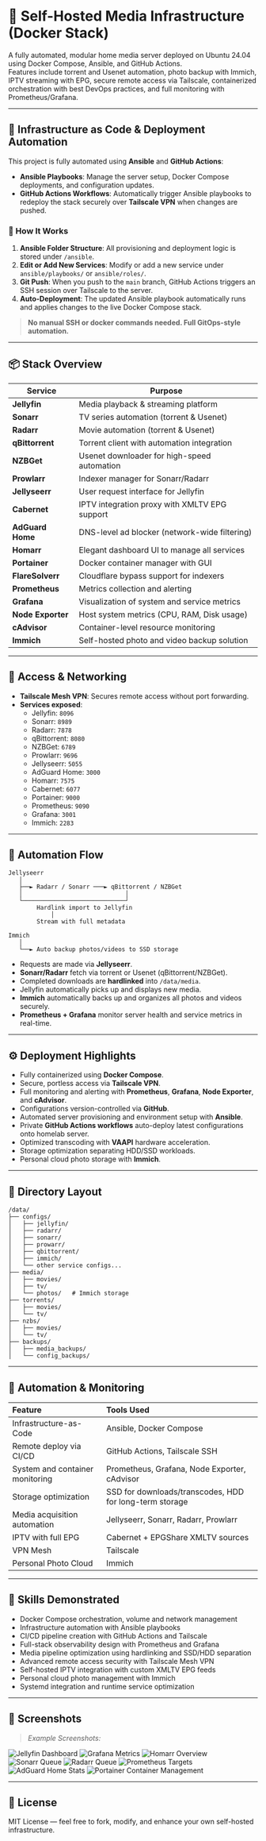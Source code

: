# 🧠 Self-Hosted Media Infrastructure (Docker Stack)

A fully automated, modular home media server deployed on Ubuntu 24.04 using Docker Compose, Ansible, and GitHub Actions.  
Features include torrent and Usenet automation, photo backup with Immich, IPTV streaming with EPG, secure remote access via Tailscale, containerized orchestration with best DevOps practices, and full monitoring with Prometheus/Grafana.

---

## 📃 Infrastructure as Code & Deployment Automation

This project is fully automated using **Ansible** and **GitHub Actions**:

- **Ansible Playbooks**: Manage the server setup, Docker Compose deployments, and configuration updates.
- **GitHub Actions Workflows**: Automatically trigger Ansible playbooks to redeploy the stack securely over **Tailscale VPN** when changes are pushed.

### 🔹 How It Works

1. **Ansible Folder Structure**: All provisioning and deployment logic is stored under `/ansible`.
2. **Edit or Add New Services**: Modify or add a new service under `ansible/playbooks/` or `ansible/roles/`.
3. **Git Push**: When you push to the `main` branch, GitHub Actions triggers an SSH session over Tailscale to the server.
4. **Auto-Deployment**: The updated Ansible playbook automatically runs and applies changes to the live Docker Compose stack.

> **No manual SSH or docker commands needed. Full GitOps-style automation.**

---

## 📦 Stack Overview

| Service           | Purpose                                           |
|-------------------|---------------------------------------------------|
| **Jellyfin**       | Media playback & streaming platform              |
| **Sonarr**         | TV series automation (torrent & Usenet)           |
| **Radarr**         | Movie automation (torrent & Usenet)               |
| **qBittorrent**    | Torrent client with automation integration       |
| **NZBGet**         | Usenet downloader for high-speed automation      |
| **Prowlarr**       | Indexer manager for Sonarr/Radarr                |
| **Jellyseerr**     | User request interface for Jellyfin              |
| **Cabernet**       | IPTV integration proxy with XMLTV EPG support    |
| **AdGuard Home**   | DNS-level ad blocker (network-wide filtering)    |
| **Homarr**         | Elegant dashboard UI to manage all services      |
| **Portainer**      | Docker container manager with GUI                |
| **FlareSolverr**   | Cloudflare bypass support for indexers           |
| **Prometheus**     | Metrics collection and alerting                 |
| **Grafana**        | Visualization of system and service metrics     |
| **Node Exporter**  | Host system metrics (CPU, RAM, Disk usage)       |
| **cAdvisor**       | Container-level resource monitoring             |
| **Immich**         | Self-hosted photo and video backup solution      |

---

## 🔐 Access & Networking

- **Tailscale Mesh VPN**: Secures remote access without port forwarding.
- **Services exposed**:
  - Jellyfin: `8096`
  - Sonarr: `8989`
  - Radarr: `7878`
  - qBittorrent: `8080`
  - NZBGet: `6789`
  - Prowlarr: `9696`
  - Jellyseerr: `5055`
  - AdGuard Home: `3000`
  - Homarr: `7575`
  - Cabernet: `6077`
  - Portainer: `9000`
  - Prometheus: `9090`
  - Grafana: `3001`
  - Immich: `2283`

---

## 🔁 Automation Flow

```
Jellyseerr
   │
   ├──► Radarr / Sonarr ───► qBittorrent / NZBGet
   │                             │
   └─────────────────────────────┘
        Hardlink import to Jellyfin
            │
        Stream with full metadata

Immich
   │
   └──► Auto backup photos/videos to SSD storage
```

- Requests are made via **Jellyseerr**.
- **Sonarr/Radarr** fetch via torrent or Usenet (qBittorrent/NZBGet).
- Completed downloads are **hardlinked** into `/data/media`.
- Jellyfin automatically picks up and displays new media.
- **Immich** automatically backs up and organizes all photos and videos securely.
- **Prometheus + Grafana** monitor server health and service metrics in real-time.

---

## ⚙️ Deployment Highlights

- Fully containerized using **Docker Compose**.
- Secure, portless access via **Tailscale VPN**.
- Full monitoring and alerting with **Prometheus**, **Grafana**, **Node Exporter**, and **cAdvisor**.
- Configurations version-controlled via **GitHub**.
- Automated server provisioning and environment setup with **Ansible**.
- Private **GitHub Actions workflows** auto-deploy latest configurations onto homelab server.
- Optimized transcoding with **VAAPI** hardware acceleration.
- Storage optimization separating HDD/SSD workloads.
- Personal cloud photo storage with **Immich**.

---

## 📁 Directory Layout

```
/data/
├── configs/
│   ├── jellyfin/
│   ├── radarr/
│   ├── sonarr/
│   ├── prowarr/
│   ├── qbittorrent/
│   ├── immich/
│   └── other service configs...
├── media/
│   ├── movies/
│   ├── tv/
│   └── photos/   # Immich storage
├── torrents/
│   ├── movies/
│   └── tv/
├── nzbs/
│   ├── movies/
│   └── tv/
├── backups/
│   ├── media_backups/
│   └── config_backups/
```

---

## 🚀 Automation & Monitoring

| Feature                        | Tools Used                           |
|:--------------------------------|:-------------------------------------|
| Infrastructure-as-Code         | Ansible, Docker Compose              |
| Remote deploy via CI/CD         | GitHub Actions, Tailscale SSH         |
| System and container monitoring | Prometheus, Grafana, Node Exporter, cAdvisor |
| Storage optimization            | SSD for downloads/transcodes, HDD for long-term storage |
| Media acquisition automation    | Jellyseerr, Sonarr, Radarr, Prowlarr |
| IPTV with full EPG              | Cabernet + EPGShare XMLTV sources     |
| VPN Mesh                        | Tailscale                            |
| Personal Photo Cloud            | Immich                               |

---

## 🧐 Skills Demonstrated

- Docker Compose orchestration, volume and network management
- Infrastructure automation with Ansible playbooks
- CI/CD pipeline creation with GitHub Actions and Tailscale
- Full-stack observability design with Prometheus and Grafana
- Media pipeline optimization using hardlinking and SSD/HDD separation
- Advanced remote access security with Tailscale Mesh VPN
- Self-hosted IPTV integration with custom XMLTV EPG feeds
- Personal cloud photo management with Immich
- Systemd integration and runtime service optimization

---

## 📸 Screenshots

> _Example Screenshots:_

![Jellyfin Dashboard](screenshots/Capture1.PNG)
![Grafana Metrics](screenshots/Capture2.PNG)
![Homarr Overview](screenshots/Capture3.PNG)
![Sonarr Queue](screenshots/Capture4.PNG)
![Radarr Queue](screenshots/Capture5.PNG)
![Prometheus Targets](screenshots/Capture6.PNG)
![AdGuard Home Stats](screenshots/Capture7.PNG)
![Portainer Container Management](screenshots/Capture8.PNG)

---

## 🧾 License

MIT License — feel free to fork, modify, and enhance your own self-hosted infrastructure.
